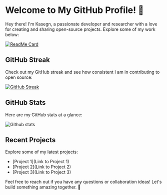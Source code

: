 # Welcome to My GitHub Profile! 🚀

Hey there! I'm Kasegn, a passionate developer and researcher with a love for creating and sharing open-source projects. Explore some of my work below:

[![ReadMe Card](https://github-readme-stats.vercel.app/api/pin/?username=Atlasoties&repo=art)](https://github.com/Atlasoties/art)

## GitHub Streak

Check out my GitHub streak and see how consistent I am in contributing to open source:

[![GitHub Streak](http://github-readme-streak-stats.herokuapp.com?user=Atlasoties&theme=dark&date_format=M%20j%5B%2C%20Y%5D)](https://git.io/streak-stats)

## GitHub Stats

Here are my GitHub stats at a glance:

![Github stats](https://github-readme-stats.vercel.app/api?username=Atlasoties)

## Recent Projects

Explore some of my latest projects:

- [Project 1](Link to Project 1)
- [Project 2](Link to Project 2)
- [Project 3](Link to Project 3)

Feel free to reach out if you have any questions or collaboration ideas! Let's build something amazing together. 🚀
